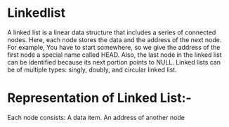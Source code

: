 # Linkedlist

A linked list is a linear data structure that includes a series of connected nodes. Here, each node stores the data and the address of the next node. 
For example, You have to start somewhere, so we give the address of the first node a special name called HEAD. Also, the last node in the linked list can be identified because its next portion points to NULL.
Linked lists can be of multiple types: singly, doubly, and circular linked list.

# Representation of Linked List:-
Each node consists:
A data item.
An address of another node
